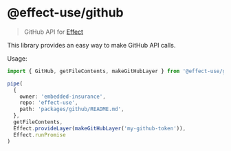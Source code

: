 # @effect-use/github

> GitHub API for [Effect](https://github.com/Effect-TS/effect)

This library provides an easy way to make GitHub API calls.

Usage:

```typescript
import { GitHub, getFileContents, makeGitHubLayer } from '@effect-use/github'

pipe(
  {
    owner: 'embedded-insurance',
    repo: 'effect-use',
    path: 'packages/github/README.md',
  },
  getFileContents,
  Effect.provideLayer(makeGitHubLayer('my-github-token')),
  Effect.runPromise
)
```
